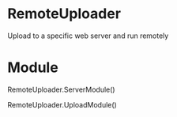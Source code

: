 # RemoteUploader

Upload to a specific web server and run remotely


# Module

RemoteUploader.ServerModule()

RemoteUploader.UploadModule()
